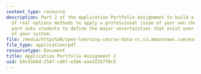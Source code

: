 ```yaml
---
content_type: resource
description: Part 2 of the Application Portfolio Assignment to build a suite of applications
  of real options methods to apply a professional issue of your own choosing. This
  part asks students to define the major uncertainties that exist over the life span
  of your system.
file: /media/https%3A/open-learning-course-data-rc.s3.amazonaws.com/esd-71-engineering-systems-analysis-for-design-fall-2008/b9cd1b6d2547cd6fe5b6aae32257f0c5_ap_assn2.pdf
file_type: application/pdf
resourcetype: Document
title: Application Portfolio Assignment 2
uid: b9cd1b6d-2547-cd6f-e5b6-aae32257f0c5
---
```

